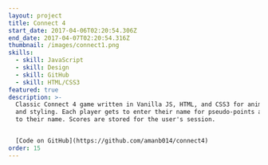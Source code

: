 ```yaml
---
layout: project
title: Connect 4
start_date: 2017-04-06T02:20:54.306Z
end_date: 2017-04-07T02:20:54.316Z
thumbnail: /images/connect1.png
skills:
  - skill: JavaScript
  - skill: Design
  - skill: GitHub
  - skill: HTML/CSS3
featured: true
description: >-
  Classic Connect 4 game written in Vanilla JS, HTML, and CSS3 for animations
  and styling. Each player gets to enter their name for pseudo-points assigned
  to their name. Scores are stored for the user's session.


  [Code on GitHub](https://github.com/amanb014/connect4)
order: 15
---
```

